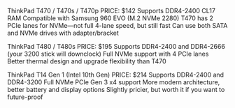ThinkPad T470 / T470s / T470p
  PRICE: $142
  Supports DDR4-2400 CL17 RAM
  Compatible with Samsung 960 EVO (M.2 NVMe 2280)
  T470 has 2 PCIe lanes for NVMe—not full 4-lane speed, but still fast
  Can use both SATA and NVMe drives with adapter/bracket

ThinkPad T480 / T480s
  PRICE: $195
  Supports DDR4-2400 and DDR4-2666 (your 3200 stick will downclock)
  Full NVMe support with 4 PCIe lanes
  Better thermal design and upgrade flexibility than T470

ThinkPad T14 Gen 1 (Intel 10th Gen)
  PRICE: $214
  Supports DDR4-2400 and DDR4-3200
  Full NVMe PCIe Gen 3 x4 support
  More modern architecture, better battery and display options
  Slightly pricier, but worth it if you want to future-proof
